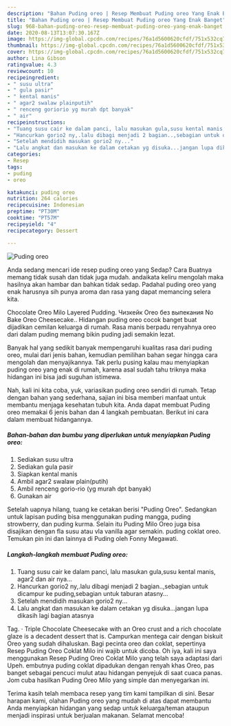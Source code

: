 ```yaml
---
description: "Bahan Puding oreo | Resep Membuat Puding oreo Yang Enak Banget"
title: "Bahan Puding oreo | Resep Membuat Puding oreo Yang Enak Banget"
slug: 968-bahan-puding-oreo-resep-membuat-puding-oreo-yang-enak-banget
date: 2020-08-13T13:07:30.167Z
image: https://img-global.cpcdn.com/recipes/76a1d5600620cfdf/751x532cq70/puding-oreo-foto-resep-utama.jpg
thumbnail: https://img-global.cpcdn.com/recipes/76a1d5600620cfdf/751x532cq70/puding-oreo-foto-resep-utama.jpg
cover: https://img-global.cpcdn.com/recipes/76a1d5600620cfdf/751x532cq70/puding-oreo-foto-resep-utama.jpg
author: Lina Gibson
ratingvalue: 4.3
reviewcount: 10
recipeingredient:
- " susu ultra"
- " gula pasir"
- " kental manis"
- " agar2 swalaw plainputih"
- " renceng goriorio yg murah dpt banyak"
- " air"
recipeinstructions:
- "Tuang susu cair ke dalam panci, lalu masukan gula,susu kental manis, agar2 dan air nya..."
- "Hancurkan gorio2 ny,.lalu dibagi menjadi 2 bagian..,sebagian untuk dicampur ke puding,sebagian untuk taburan atasny..."
- "Setelah mendidih masukan gorio2 ny..."
- "Lalu angkat dan masukan ke dalam cetakan yg disuka...jangan lupa dikasih lagi bagian atasnya"
categories:
- Resep
tags:
- puding
- oreo

katakunci: puding oreo 
nutrition: 264 calories
recipecuisine: Indonesian
preptime: "PT30M"
cooktime: "PT57M"
recipeyield: "4"
recipecategory: Dessert

---
```



![Puding oreo](https://img-global.cpcdn.com/recipes/76a1d5600620cfdf/751x532cq70/puding-oreo-foto-resep-utama.jpg)

Anda sedang mencari ide resep puding oreo yang Sedap? Cara Buatnya memang tidak susah dan tidak juga mudah. andaikata keliru mengolah maka hasilnya akan hambar dan bahkan tidak sedap. Padahal puding oreo yang enak harusnya sih punya aroma dan rasa yang dapat memancing selera kita.

Chocolate Oreo Milo Layered Pudding. Чизкейк Oreo без выпекания No Bake Oreo Cheesecake.. Hidangan puding oreo cocok banget buat dijadikan cemilan keluarga di rumah. Rasa manis berpadu renyahnya oreo dari dalam puding memang bikin puding jadi semakin lezat.

Banyak hal yang sedikit banyak mempengaruhi kualitas rasa dari puding oreo, mulai dari jenis bahan, kemudian pemilihan bahan segar hingga cara mengolah dan menyajikannya. Tak perlu pusing kalau mau menyiapkan puding oreo yang enak di rumah, karena asal sudah tahu triknya maka hidangan ini bisa jadi suguhan istimewa.


Nah, kali ini kita coba, yuk, variasikan puding oreo sendiri di rumah. Tetap dengan bahan yang sederhana, sajian ini bisa memberi manfaat untuk membantu menjaga kesehatan tubuh kita. Anda dapat membuat Puding oreo memakai 6 jenis bahan dan 4 langkah pembuatan. Berikut ini cara dalam membuat hidangannya.

<!--inarticleads1-->

##### Bahan-bahan dan bumbu yang diperlukan untuk menyiapkan Puding oreo:

1. Sediakan  susu ultra
1. Sediakan  gula pasir
1. Siapkan  kental manis
1. Ambil  agar2 swalaw plain(putih)
1. Ambil  renceng gorio-rio (yg murah dpt banyak)
1. Gunakan  air


Setelah uapnya hilang, tuang ke cetakan berisi &#34;Puding Oreo&#34;. Sedangkan untuk lapisan puding bisa menggunakan puding mangga, puding strowberry, dan puding kurma. Selain itu Puding Milo Oreo juga bisa disajikan dengan fla susu atau vla vanilla agar semakin. puding coklat oreo. Temukan pin ini dan lainnya di Puding oleh Fonny Megawati. 

<!--inarticleads2-->

##### Langkah-langkah membuat Puding oreo:

1. Tuang susu cair ke dalam panci, lalu masukan gula,susu kental manis, agar2 dan air nya...
1. Hancurkan gorio2 ny,.lalu dibagi menjadi 2 bagian..,sebagian untuk dicampur ke puding,sebagian untuk taburan atasny...
1. Setelah mendidih masukan gorio2 ny...
1. Lalu angkat dan masukan ke dalam cetakan yg disuka...jangan lupa dikasih lagi bagian atasnya


Tag. · Triple Chocolate Cheesecake with an Oreo crust and a rich chocolate glaze is a decadent dessert that is. Campurkan mentega cair dengan biskuit Oreo yang sudah dihaluskan. Bagi pecinta oreo dan coklat, sepertinya Resep Puding Oreo Coklat Milo ini wajib untuk dicoba. Oh iya, kali ini saya menggunakan Resep Puding Oreo Coklat Milo yang telah saya adaptasi dari Upeh. embutnya puding coklat dipadukan dengan renyah khas Oreo, pas banget sebagai pencuci mulut atau hidangan penyejuk di saat cuaca panas. Jom cuba hasilkan Puding Oreo Milo yang simple dan menyegarkan ini. 

Terima kasih telah membaca resep yang tim kami tampilkan di sini. Besar harapan kami, olahan Puding oreo yang mudah di atas dapat membantu Anda menyiapkan hidangan yang sedap untuk keluarga/teman ataupun menjadi inspirasi untuk berjualan makanan. Selamat mencoba!

